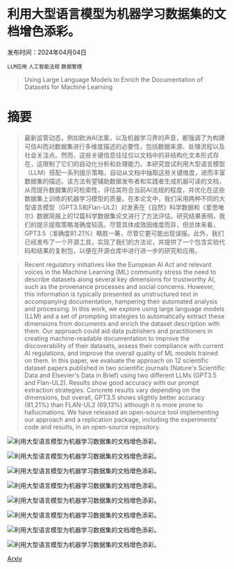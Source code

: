 # 利用大型语言模型为机器学习数据集的文档增色添彩。

发布时间：2024年04月04日

`LLM应用` `人工智能法规` `数据管理`

> Using Large Language Models to Enrich the Documentation of Datasets for Machine Learning

# 摘要

> 最新监管动态，例如欧洲AI法案，以及机器学习界的声音，都强调了为构建可信AI而对数据集进行多维度描述的必要性，包括数据来源、处理流程以及社会关注点。然而，这些关键信息往往仅以文档中的非结构化文本形式存在，这限制了它们的自动化分析和处理能力。本研究尝试利用大型语言模型（LLM）搭配一系列提示策略，自动从文档中抽取这些关键维度，进而丰富数据集的描述。该方法有望辅助数据发布者和实践者生成机器可读的文档，从而提升数据集的可检索性，评估其符合当前AI法规的程度，并优化在这些数据集上训练的机器学习模型的质量。在本论文中，我们采用两种不同的大型语言模型（GPT3.5和Flan-UL2）对发表在《自然》科学数据和《爱思唯尔》数据简报上的12篇科学数据集论文进行了方法评估。研究结果表明，我们的提示提取策略准确度较高。尽管具体成效因维度而异，但总体来看，GPT3.5（准确度81.21%）略胜一筹，尽管它更可能出现误报。此外，我们已经发布了一个开源工具，实现了我们的方法论，并提供了一个包含实验代码和结果的复制包，以便在开源仓库中进行进一步的研究和应用。

> Recent regulatory initiatives like the European AI Act and relevant voices in the Machine Learning (ML) community stress the need to describe datasets along several key dimensions for trustworthy AI, such as the provenance processes and social concerns. However, this information is typically presented as unstructured text in accompanying documentation, hampering their automated analysis and processing. In this work, we explore using large language models (LLM) and a set of prompting strategies to automatically extract these dimensions from documents and enrich the dataset description with them. Our approach could aid data publishers and practitioners in creating machine-readable documentation to improve the discoverability of their datasets, assess their compliance with current AI regulations, and improve the overall quality of ML models trained on them.
  In this paper, we evaluate the approach on 12 scientific dataset papers published in two scientific journals (Nature's Scientific Data and Elsevier's Data in Brief) using two different LLMs (GPT3.5 and Flan-UL2). Results show good accuracy with our prompt extraction strategies. Concrete results vary depending on the dimensions, but overall, GPT3.5 shows slightly better accuracy (81,21%) than FLAN-UL2 (69,13%) although it is more prone to hallucinations. We have released an open-source tool implementing our approach and a replication package, including the experiments' code and results, in an open-source repository.

![利用大型语言模型为机器学习数据集的文档增色添彩。](../../../paper_images/2404.15320/x1.png)

![利用大型语言模型为机器学习数据集的文档增色添彩。](../../../paper_images/2404.15320/x2.png)

![利用大型语言模型为机器学习数据集的文档增色添彩。](../../../paper_images/2404.15320/x3.png)

![利用大型语言模型为机器学习数据集的文档增色添彩。](../../../paper_images/2404.15320/x4.png)

![利用大型语言模型为机器学习数据集的文档增色添彩。](../../../paper_images/2404.15320/x5.png)

![利用大型语言模型为机器学习数据集的文档增色添彩。](../../../paper_images/2404.15320/x6.png)

![利用大型语言模型为机器学习数据集的文档增色添彩。](../../../paper_images/2404.15320/x7.png)

![利用大型语言模型为机器学习数据集的文档增色添彩。](../../../paper_images/2404.15320/x8.png)

[Arxiv](https://arxiv.org/abs/2404.15320)